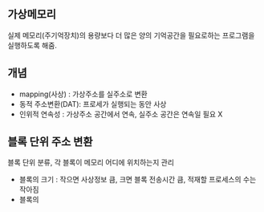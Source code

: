 ## 가상메모리
실제 메모리(주기억장치)의 용량보다 더 많은 양의 기억공간을 필요로하는 프로그램을 실행하도록 해줌.

## 개념
- mapping(사상) : 가상주소를 실주소로 변환
- 동적 주소변환(DAT): 프로세가 실행되는 동안 사상
- 인위적 연속성 : 가상주소 공간에서 연속, 실주소 공간은 연속일 필요 X

## 블록 단위 주소 변환
블록 단위 분류, 각 블록이 메모리 어디에 위치하는지 관리
- 블록의 크기 : 작으면 사상정보 큼, 크면 블록 전송시간 큼, 적재할 프로세스의 수는 작아짐
- 블록의 